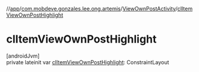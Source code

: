 //[app](../../../index.md)/[com.mobdeve.gonzales.lee.ong.artemis](../index.md)/[ViewOwnPostActivity](index.md)/[clItemViewOwnPostHighlight](cl-item-view-own-post-highlight.md)

# clItemViewOwnPostHighlight

[androidJvm]\
private lateinit var [clItemViewOwnPostHighlight](cl-item-view-own-post-highlight.md): ConstraintLayout
